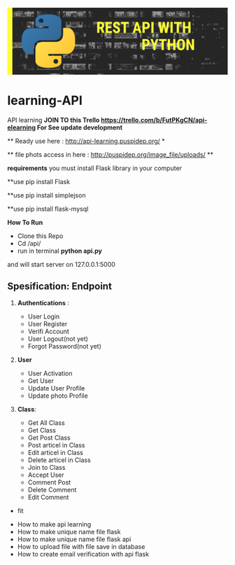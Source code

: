 ![Alt text](https://raw.githubusercontent.com/nurchulis/learning-API/master/Rest%20API%20with%20python.png?raw=true "Title")

# learning-API
API learning
**JOIN TO this Trello https://trello.com/b/FutPKgCN/api-elearning For See update development**

** Ready use here : http://api-learning.puspidep.org/ *

** file phots access in here : http://puspidep.org/image_file/uploads/  **

**requirements**
you must install Flask library in your computer

**use pip install Flask

**use pip install simplejson

**use pip install flask-mysql

**How To Run**
- Clone this Repo
- Cd /api/
- run in terminal **python api.py**


and will start server on 127.0.0.1:5000


Spesification: Endpoint
----------------
1. **Authentications** :
    - User Login
    - User Register
    - Verifi Account
    - User Logout(not yet)
    - Forgot Password(not yet)
   
2. **User**
    - User Activation
    - Get User
    - Update User Profile
    - Update photo Profile

3. **Class**:
    - Get All Class
    - Get Class
    - Get Post Class
    - Post articel in Class
    - Edit articel in Class
    - Delete articel in Class 
    - Join to Class
    - Accept User
    - Comment Post
    - Delete Comment
    - Edit Comment
    

+ fit
- How to make api learning
- How to make unique name file flask
- How to make unique name file flask api
- How to upload file with file save in database
- How to create email verification with api flask


